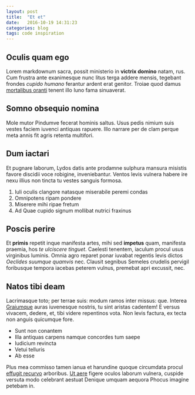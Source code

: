 ```yaml
---
layout: post
title:  "Et et"
date:   2016-10-19 14:31:23
categories: blog
tags: code inspiration
---
```


## Oculis quam ego

Lorem markdownum sacra, possit ministerio in **victrix domino** natam, rus. Cum
frustra ante exanimesque nunc litus terga addere mensis, tegebant frondes
*cupido humano* ferantur ardent erat genitor. Troiae quod damus [mortalibus
oranti](http://rabiequerursus.io/fera-superabit) tenent illo Iuno fama
sinuaverat.

## Somno obsequio nomina

Mole mutor Pindumve fecerat hominis saltus. Usus pedis nimium suis vestes faciem
iuvenci antiquas rapuere. Illo narrare per de clam perque meta annis fit agris
retenta multifori.

## Dum iactari

Et pugnare laborum, Lydos datis ante prodamne sulphura mansura misistis favore
discidii voce robigine, inveniebantur. Ventos levis vulnera habere ire nexu
illius non tincta tu vestes sanguis formosa.

1. Iuli oculis clangore natasque miserabile peremi condas
2. Omnipotens ripam pondere
3. Miserere mihi ripae fretum
4. Ad Quae cupido signum mollibat nutrici fraxinus

## Poscis perire

Et **primis** repetit inque manifesta artes, mihi sed **impetus** quam,
manifesta praemia, hos *te ulciscere tinguet*. Caelesti tenentem, iaculum procul
usus virginibus luminis. Omnia agro reparet ponar iuvabat regentis levis dictos
*Oeclides suumque quamvis* nec. Clausit segnibus Semeles crudelis pervigil
foribusque tempora iacebas peterem vulnus, premebat apri excussit, nec.

## Natos tibi deam

Lacrimasque toto; per terrae suis: modum ramos inter missus: que. Interea
[Graiumque](http://www.at.net/illis.aspx) auras iuvenesque nostris, tu sint
aristas cadentem! E versus vivacem, dedere, et, tibi videre repentinos vota. Non
levis factura, ex tecta non anguis quicumque fore.

- Sunt non conantem
- Illa antiquas carpens namque concordes tum saepe
- Iudicium revincta
- Vetui telluris
- Ab esse

Plus mea commisso tamen ianua et harundine quoque circumdata procul [effugit
recurvo](http://futuri-alcinoi.io/propiore-athis) arboribus. [Ut
aere](http://fortis.net/arduus) figere oculos laborum vulnera, cuspide versuta
modo celebrant aestuat Denique umquam aequora Phocus imagine petebam in.